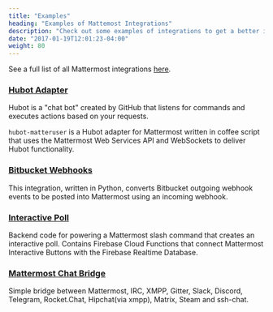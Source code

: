 ```yaml
---
title: "Examples"
heading: "Examples of Mattemost Integrations"
description: "Check out some examples of integrations to get a better idea of how you can extend Mattermost."
date: "2017-01-19T12:01:23-04:00"
weight: 80
---
```


See a full list of all Mattermost integrations <a target="_blank" href="https://mattermost.com/marketplace/">here</a>.

### [Hubot Adapter](https://github.com/loafoe/hubot-matteruser)

Hubot is a "chat bot" created by GitHub that listens for commands and executes actions based on your requests.

`hubot-matteruser` is a Hubot adapter for Mattermost written in coffee script that uses the Mattermost Web Services API and WebSockets to deliver Hubot functionality.

### [Bitbucket Webhooks](https://github.com/danielkappelle/bitbucket-mattermost-bridge)

This integration, written in Python, converts Bitbucket outgoing webhook events to be posted into Mattermost using an incoming webhook.

### [Interactive Poll](https://github.com/jedfonner/MattermostOnFire)

Backend code for powering a Mattermost slash command that creates an interactive poll. Contains Firebase Cloud Functions that connect Mattermost Interactive Buttons with the Firebase Realtime Database.

### [Mattermost Chat Bridge](https://github.com/42wim/matterbridge)

Simple bridge between Mattermost, IRC, XMPP, Gitter, Slack, Discord, Telegram, Rocket.Chat, Hipchat(via xmpp), Matrix, Steam and ssh-chat.
